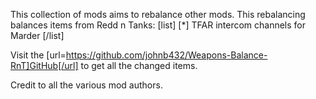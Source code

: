 This collection of mods aims to rebalance other mods.
This rebalancing balances items from Redd n Tanks:
[list]
[*] TFAR intercom channels for Marder
[/list]

Visit the [url=https://github.com/johnb432/Weapons-Balance-RnT]GitHub[/url] to get all the changed items.

Credit to all the various mod authors.
